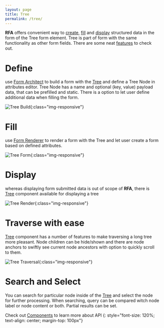 ```yaml
---
layout: page
title: Tree
permalink: /tree/
---
```


**RFA** offers convenient way to [create](#define), [fill](#fill) and [display](#display) structured data in the form of the Tree form element.
 Tree is part of form with the same functionality as other form fields. There are some neat [features](#traverse-with-ease) to check out.

# Define

use [Form Architect](components#form-architect) to build a form with the [Tree](components#Tree) and define 
a Tree Node in attributes editor. Tree Node has a name and optional (key, value) payload data, that can be prefilled and static. 
There is a option to let user define additional data when filling the form.

![Tree Build](../assets/images/Tree_buld.png){:class="img-responsive"}

# Fill

use [Form Renderer](components#form-renderer) to render a form with the Tree and let user create a form based on defined attributes. 

![Tree Form](../assets/images/Tree_form.png){:class="img-responsive"}

# Display
whereas displaying form submitted data is out of scope of **RFA**, there is [Tree](components#Tree) component available
for displaying a tree 

![Tree Render](../assets/images/Tree.png){:class="img-responsive"}

# Traverse with ease
[Tree](components#Tree) component has a number of features to make traversing a long tree more pleasant. 
 Node children can be hide/shown and there are node anchors to swiftly see current node ancestors
  with option to quickly scroll to them.

![Tree Traversal](../assets/images/tree-traversal.gif){:class="img-responsive"}

# Search and Select
You can search for particular node inside of the [Tree](components#Tree) and select the node for further processing.
When searching, query can be compared witch node label or node content or both. Partial results can be set.


Check out [Components](../components) to learn more about API
{: style="font-size: 120%; text-align: center; margin-top: 100px"}

